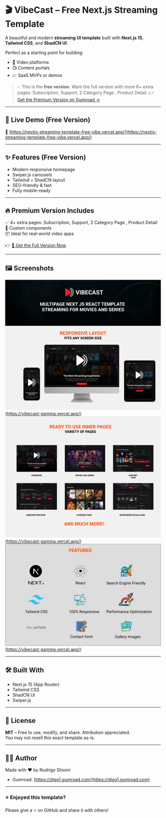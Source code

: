 # 🎬 VibeCast – Free Next.js Streaming Template

A beautiful and modern **streaming UI template** built with **Next.js 15**, **Tailwind CSS**, and **ShadCN UI**.

Perfect as a starting point for building:
- 🎥 Video platforms
- 📺 Content portals
- 📈 SaaS MVPs or demos

> 💡 This is the **free version**. Want the full version with more 6+ extra pages: Subscription, Support, 2 Category Page , Product Detail. 
> 👉 [Get the Premium Version on Gumroad →](https://digo1.gumroad.com/l/vibecast-next-js-streaming-template)

---

## 🚀 Live Demo (Free Version)

🔗 [https://nextjs-streaming-template-free-vibe.vercel.app/](https://nextjs-streaming-template-free-vibe.vercel.app/)  


---

## ✨ Features (Free Version)

- Modern responsive homepage
- Swiper.js carousels
- Tailwind + ShadCN layout
- SEO-friendly & fast
- Fully mobile-ready

---

## 🔥 Premium Version Includes

✅ 4+ extra pages: Subscription, Support, 2 Category Page , Product Detail  
🧩 Custom components   
📦 Ideal for real-world video apps

👉 [🎁 Get the Full Version Now](https://digo1.gumroad.com/l/vibecast-next-js-streaming-template)

---

## 🖼️ Screenshots
![Preview](./VIBECAST-promo-cover.png)(https://vibecast-gamma.vercel.app/)
![Preview](./Frame1.png)(https://vibecast-gamma.vercel.app/)
![Preview](./Frame2.png)(https://vibecast-gamma.vercel.app/)

---

## 🛠️ Built With

- Next.js 15 (App Router)
- Tailwind CSS
- ShadCN UI
- Swiper.js

---

## 📄 License

**MIT** – Free to use, modify, and share. Attribution appreciated.  
You may not resell this exact template as-is.

---

## 🙋‍♂️ Author

Made with ❤️ by Rodrigo Shiomi   
- Gumroad: [https://digo1.gumroad.com](https://digo1.gumroad.com)

---

### ⭐️ Enjoyed this template?

Please give a ⭐️ on GitHub and share it with others!

